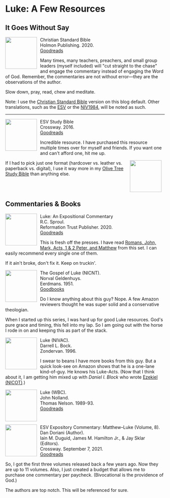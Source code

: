 # Luke: A Few Resources

<style>

  img {
    padding-right: 10px;
    padding-bottom: 10px;
    width: 100px;
    float: left;
  }

  .olive {
    padding-left: 10px;
    width: 100px;
    float: right
  }

 </style>

## It Goes Without Say

<img src="/images/bible-csb-study.jpg">Christian Standard Bible  
Holmon Publishing. 2020.  
[Goodreads](https://www.goodreads.com/book/show/30746885-csb-study-bible)

Many times, many teachers, preachers, and small group leaders (myself included) will "cut straight to the chase" and engage the commentary instead of engaging the Word of God. Remember, the commentaries are not without error—they are the observations of the author.

Slow down, pray, read, chew and meditate.

Note: I use the [Christian Standard Bible](https://csbible.com) version on this blog default. Other translations, such as the [ESV](https://www.crossway.org/bibles/) or the [NIV1984](https://bibleportal.com/version/NIV1984), will be noted as such.

<p style="clear:both;">

---

<img src="/images/bible-esv-study.jpg">ESV Study Bible  
Crossway. 2016.  
[Goodreads](https://www.goodreads.com/book/show/5031805-esv-study-bible?ac=1&from_search=true&qid=BEzDEv7NUE&rank=1)

Incredible resource. I have purchased this resource multiple times over for myself and friends. If you want one and can't afford one, hit me up.

<img class="olive" src="/images/icon-bible-olive-tree.png">If I had to pick just one format (hardcover vs. leather vs. paperback vs. digital), I use it way more in my [Olive Tree Study Bible](https://www.olivetree.com) than anything else.  

<p style="clear:both;">

## Commentaries & Books

<img src="/images/commentary-luke-sproul.jpg" >Luke: An Expositional Commentary  
R.C. Sproul.  
Reformation Trust Publisher. 2020.  
[Goodreads](https://www.goodreads.com/book/show/55161506-luke?ac=1&from_search=true&qid=K4nUVlQD4D&rank=1)

This is fresh off the presses. I have read [Romans, John, Mark, Acts, 1 & 2 Peter, and Matthew](https://amzn.to/3jc5I02) from this set. I can easily recommend every single one of them.

If it ain't broke, don't fix it. Keep on truckin'.

<p style="clear:both;">

<img src="/images/commentary-luke-geldenhuys.jpg" />The Gospel of Luke (NICNT).  
Norval Geldenhuys.  
Eerdmans. 1951.  
[Goodbooks](https://www.goodreads.com/book/show/2106649.Commentary_on_the_Gospel_of_Luke?ac=1&from_search=true&qid=pjpzVhBPMk&rank=3)

Do I know anything about this guy? Nope. A few Amazon reviewers thought he was super solid and a conservative theologian.

When I started up this series, I was hard up for good Luke resources. God's pure grace and timing, this fell into my lap.  So I am going out with the horse I rode in on and keeping this as part of the stack.  

<p style="clear:both;">

<img src="https://images-na.ssl-images-amazon.com/images/I/514L+mWU6kL._SX331_BO1,204,203,200_.jpg" />Luke (NIVAC).  
Darrell L. Bock.  
Zondervan. 1996.

I swear to beans I have more books from this guy. But a quick look-see on Amazon shows that he is a one-lane kind-of-guy. He knows his Luke-Acts. (Now that I think about it, I am getting him mixed up with *Daniel I. Block* who wrote [Ezekiel (NICOT)](https://amzn.to/3azIXiq).)

<p style="clear:both;">

<img src="/images/commentary-luke-nolland.jpg" />Luke (WBC).  
John Nolland.  
Thomas Nelson. 1989-93.  
[Goodreads](https://www.goodreads.com/book/show/151083514-word-biblical-commentary-vol-35a-luke-1?from_search=true&from_srp=true&qid=jlCakWA5r8&rank=1)

<p style="clear:both;">

<img src="/images/commentary-matthew-luke-esv.jpg">ESV Expository Commentary: Matthew–Luke (Volume, 8).  
Dan Doriani (Author).  
Iain M. Duguid, James M. Hamilton Jr., & Jay Sklar (Editors).  
Crossway. September 7, 2021.  
[Goodreads](https://www.goodreads.com/book/show/50611048-esv-expository-commentary-volume-8?from_search=true&from_srp=true&qid=FBpWi6R83q&rank=1)

So, I got the first three volumes released back a few years ago. Now they are up to 11 volumes. Also, I just created a budget that allows me to purchase one commentary per paycheck. (Bivocational is the providence of God.)

The authors are top notch. This will be referenced for sure.